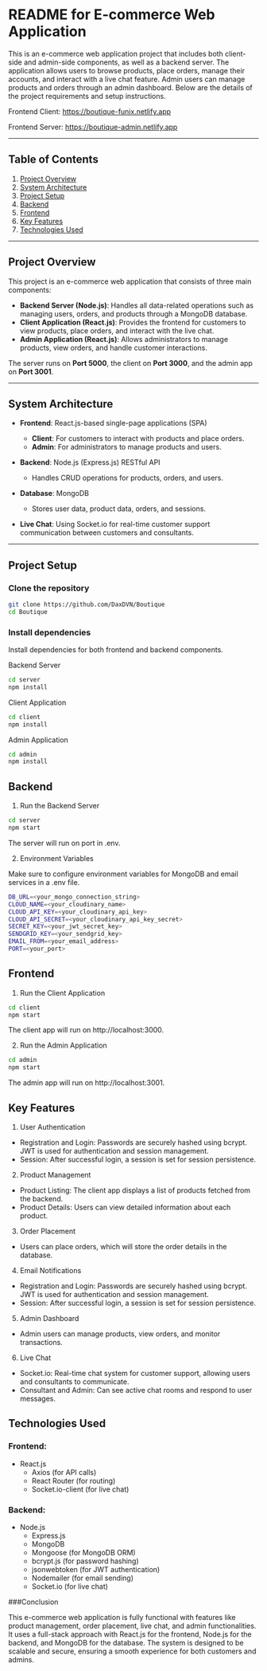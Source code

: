 # README for E-commerce Web Application

This is an e-commerce web application project that includes both client-side and admin-side components, as well as a backend server. The application allows users to browse products, place orders, manage their accounts, and interact with a live chat feature. Admin users can manage products and orders through an admin dashboard. Below are the details of the project requirements and setup instructions.

Frontend Client: https://boutique-funix.netlify.app

Frontend Server: https://boutique-admin.netlify.app

---

## Table of Contents

1. [Project Overview](#project-overview)
2. [System Architecture](#system-architecture)
3. [Project Setup](#project-setup)
4. [Backend](#backend)
5. [Frontend](#frontend)
6. [Key Features](#key-features)
7. [Technologies Used](#technologies-used)

---

## Project Overview

This project is an e-commerce web application that consists of three main components:

- **Backend Server (Node.js)**: Handles all data-related operations such as managing users, orders, and products through a MongoDB database.
- **Client Application (React.js)**: Provides the frontend for customers to view products, place orders, and interact with the live chat.
- **Admin Application (React.js)**: Allows administrators to manage products, view orders, and handle customer interactions.

The server runs on **Port 5000**, the client on **Port 3000**, and the admin app on **Port 3001**.

---

## System Architecture

- **Frontend**: React.js-based single-page applications (SPA)
  - **Client**: For customers to interact with products and place orders.
  - **Admin**: For administrators to manage products and users.
  
- **Backend**: Node.js (Express.js) RESTful API
  - Handles CRUD operations for products, orders, and users.
  
- **Database**: MongoDB
  - Stores user data, product data, orders, and sessions.

- **Live Chat**: Using Socket.io for real-time customer support communication between customers and consultants.

---

## Project Setup

### Clone the repository

```bash
git clone https://github.com/DaxDVN/Boutique
cd Boutique
```

### Install dependencies

Install dependencies for both frontend and backend components.

Backend Server

```bash
cd server
npm install
```

Client Application

```bash
cd client
npm install
```

Admin Application

```bash
cd admin
npm install
```

## Backend

1. Run the Backend Server

```bash
cd server
npm start
```

The server will run on port in .env.

2. Environment Variables

Make sure to configure environment variables for MongoDB and email services in a .env file.

```bash
DB_URL=<your_mongo_connection_string>
CLOUD_NAME=<your_cloudinary_name>
CLOUD_API_KEY=<your_cloudinary_api_key>
CLOUD_API_SECRET=<your_cloudinary_api_key_secret>
SECRET_KEY=<your_jwt_secret_key>
SENDGRID_KEY=<your_sendgrid_key>
EMAIL_FROM=<your_email_address>
PORT=<your_port>
```

## Frontend

1. Run the Client Application

```bash
cd client
npm start
```

The client app will run on http://localhost:3000.

2. Run the Admin Application

```bash
cd admin
npm start
```

The admin app will run on http://localhost:3001.

## Key Features

1. User Authentication

- Registration and Login: Passwords are securely hashed using bcrypt. JWT is used for authentication and session management.
- Session: After successful login, a session is set for session persistence.

2. Product Management

- Product Listing: The client app displays a list of products fetched from the backend.
- Product Details: Users can view detailed information about each product.

3. Order Placement

- Users can place orders, which will store the order details in the database.

4. Email Notifications

- Registration and Login: Passwords are securely hashed using bcrypt. JWT is used for authentication and session management.
- Session: After successful login, a session is set for session persistence.

5. Admin Dashboard

- Admin users can manage products, view orders, and monitor transactions.

6. Live Chat

- Socket.io: Real-time chat system for customer support, allowing users and consultants to communicate.
- Consultant and Admin: Can see active chat rooms and respond to user messages.

## Technologies Used

### Frontend:

+ React.js
  - Axios (for API calls)
  - React Router (for routing)
  - Socket.io-client (for live chat)

### Backend:

+ Node.js
  - Express.js
  - MongoDB
  - Mongoose (for MongoDB ORM)
  - bcrypt.js (for password hashing)
  - jsonwebtoken (for JWT authentication)
  - Nodemailer (for email sending)
  - Socket.io (for live chat)
 
###Conclusion

This e-commerce web application is fully functional with features like product management, order placement, live chat, and admin functionalities. It uses a full-stack approach with React.js for the frontend, Node.js for the backend, and MongoDB for the database. The system is designed to be scalable and secure, ensuring a smooth experience for both customers and admins.
